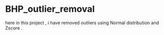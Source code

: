 # BHP_outlier_removal
here in this project , i have removed outliers using Normal distribution and  Zscore .

